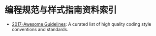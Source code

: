 # 编程规范与样式指南资料索引

- [2017-Awesome Guidelines](https://github.com/Kristories/awesome-guidelines): A curated list of high quality coding style conventions and standards.